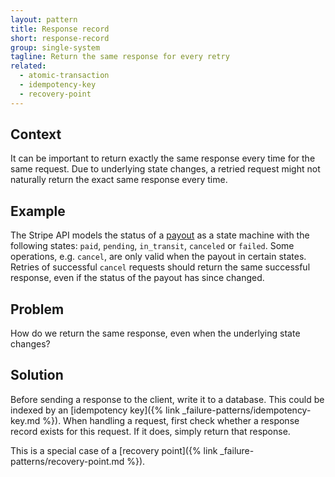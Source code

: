 ```yaml
---
layout: pattern
title: Response record
short: response-record
group: single-system
tagline: Return the same response for every retry
related:
  - atomic-transaction
  - idempotency-key
  - recovery-point
---
```


## Context

It can be important to return exactly the same response every time for the same request. Due to underlying state changes, a retried request might not naturally return the exact same response every time.

## Example

The Stripe API models the status of a [payout](https://stripe.com/docs/api/payouts/object) as a state machine with the following states: `paid`, `pending`, `in_transit`, `canceled` or `failed`. Some operations, e.g. `cancel`, are only valid when the payout in certain states. Retries of successful `cancel` requests should return the same successful response, even if the status of the payout has since changed.

## Problem

How do we return the same response, even when the underlying state changes?

## Solution

Before sending a response to the client, write it to a database. This could be indexed by an [idempotency key]({% link _failure-patterns/idempotency-key.md %}). When handling a request, first check whether a response record exists for this request. If it does, simply return that response.

This is a special case of a [recovery point]({% link _failure-patterns/recovery-point.md %}).
